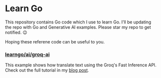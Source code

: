# Learn Go

This repository contains Go code which I use to learn Go. I'll be updating the repo with Go and Generative AI examples. Please star my repo to get notified. 😉

Hoping these referene code can be useful to you.

### [learngo/ai/groq-ai](https://github.com/donvito/learngo/tree/master/ai/go-groq)
This example shows how translate text using the Groq's Fast Inference API.
Check out the full tutorial in my [blog post](https://blog.donvitocodes.com/using-go-to-translate-text-using-the-groq-api-fast-inference).